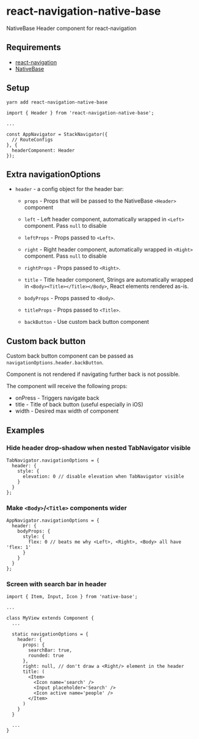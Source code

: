 # react-navigation-native-base

NativeBase Header component for react-navigation

## Requirements
* [react-navigation](https://reactnavigation.org/docs/intro/)
* [NativeBase](http://nativebase.io/docs/v2.0.0/getting-started)

## Setup

```
yarn add react-navigation-native-base
```

```
import { Header } from 'react-navigation-native-base';

...

const AppNavigator = StackNavigator({
  // RouteConfigs
}, {
  headerComponent: Header
});
```

## Extra navigationOptions

* `header` - a config object for the header bar:

  * `props` - Props that will be passed to the NativeBase `<Header>` component

  * `left` - Left header component, automatically wrapped in `<Left>` component.
    Pass `null` to disable

  * `leftProps` - Props passed to `<Left>`.

  * `right` - Right header component, automatically wrapped in `<Right>`
    component. Pass `null` to disable

  * `rightProps` - Props passed to `<Right>`.

  * `title` - Title header component, Strings are automatically wrapped in
    `<Body><Title></Title></Body>`, React elements rendered as-is.

  * `bodyProps` - Props passed to `<Body>`.
  * `titleProps` - Props passed to `<Title>`.

  * `backButton` - Use custom back button component

## Custom back button

Custom back button component can be passed as
`navigationOptions.header.backButton`.

Component is not rendered if navigating further back is not possible.

The component will receive the following props:

* onPress - Triggers navigate back
* title - Title of back button (useful especially in iOS)
* width - Desired max width of component

## Examples

### Hide header drop-shadow when nested TabNavigator visible

```
TabNavigator.navigationOptions = {
  header: {
    style: {
      elevation: 0 // disable elevation when TabNavigator visible
    }
  }
};
```

### Make `<Body>`/`<Title>` components wider

```
AppNavigator.navigationOptions = {
  header: {
    bodyProps: {
      style: {
        flex: 0 // beats me why <Left>, <Right>, <Body> all have 'flex: 1'
      }
    }
  }
};
```

### Screen with search bar in header

```
import { Item, Input, Icon } from 'native-base';

...

class MyView extends Component {
  ...

  static navigationOptions = {
    header: {
      props: {
        searchBar: true,
        rounded: true
      },
      right: null, // don't draw a <Right/> element in the header
      title: (
        <Item>
          <Icon name='search' />
          <Input placeholder='Search' />
          <Icon active name='people' />
        </Item>
      )
    }
  }

  ...
}

```
